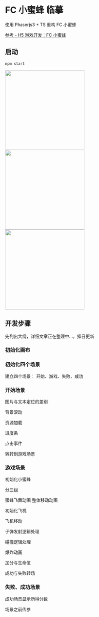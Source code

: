 # FC 小蜜蜂 临摹

使用 Phaserjs3 + TS 重构 FC 小蜜蜂

[参考 - H5 游戏开发：FC 小蜜蜂](https://aotu.io/notes/2018/01/28/galaxian/)

## 启动

```
npm start
```

<img src="https://s2.ax1x.com/2020/01/13/lHct0S.md.png" width="260"/> <img src="https://s2.ax1x.com/2020/01/13/lHcGOf.md.png" width="260"/> <img src="https://s2.ax1x.com/2020/01/13/lHcYm8.md.png" width="260"/>

## 开发步骤

先列出大纲，详细文章正在整理中...，择日更新

### 初始化画布

### 初始化四个场景

建立四个场景： 开始、游戏、失败、成功

### 开始场景

图片与文本定位的差别

背景滚动

资源加载

进度条

点击事件

转转到游戏场景

### 游戏场景

初始化小蜜蜂

分三组

蜜蜂飞舞动画
整体移动动画

初始化飞机

飞机移动

子弹发射逻辑处理

碰撞逻辑处理

爆炸动画

加分与生命值

成功与失败转场

### 失败、成功场景

成功场景显示所得分数

场景之前传参
